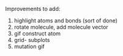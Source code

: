 Improvements to add:
1) highlight atoms and bonds (sort of done)
2) rotate molecule, add molecule vector
5) gif construct atom
6) grid- subplots
7) mutation gif
